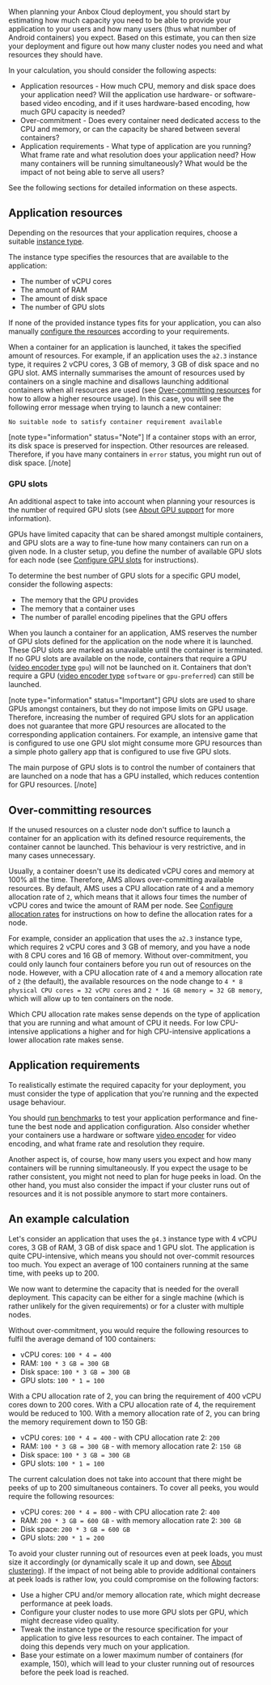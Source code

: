 When planning your Anbox Cloud deployment, you should start by estimating how much capacity you need to be able to provide your application to your users and how many users (thus what number of Android containers) you expect. Based on this estimate, you can then size your deployment and figure out how many cluster nodes you need and what resources they should have.

In your calculation, you should consider the following aspects:

- Application resources - How much CPU, memory and disk space does your application need? Will the application use hardware- or software-based video encoding, and if it uses hardware-based encoding, how much GPU capacity is needed?
- Over-commitment - Does every container need dedicated access to the CPU and memory, or can the capacity be shared between several containers?
- Application requirements - What type of application are you running? What frame rate and what resolution does your application need? How many containers will be running simultaneously? What would be the impact of not being able to serve all users?

See the following sections for detailed information on these aspects.

## Application resources

Depending on the resources that your application requires, choose a suitable [instance type](https://discourse.ubuntu.com/t/instance-types/17764).

The instance type specifies the resources that are available to the application:

- The number of vCPU cores
- The amount of RAM
- The amount of disk space
- The number of GPU slots

If none of the provided instance types fits for your application, you can also manually [configure the resources](https://discourse.ubuntu.com/t/how-to-configure-available-resources/24960) according to your requirements.

When a container for an application is launched, it takes the specified amount of resources. For example, if an application uses the `a2.3` instance type, it requires 2 vCPU cores, 3 GB of memory, 3 GB of disk space and no GPU slot. AMS internally summarises the amount of resources used by containers on a single machine and disallows launching additional containers when all resources are used (see [Over-committing resources](#overcommitting) for how to allow a higher resource usage). In this case, you will see the following error message when trying to launch a new container:

    No suitable node to satisfy container requirement available

[note type="information" status="Note"]
If a container stops with an error, its disk space is preserved for inspection. Other resources are released. Therefore, if you have many containers in `error` status, you might run out of disk space.
[/note]

<a name="gpu-slots"></a>
### GPU slots

An additional aspect to take into account when planning your resources is the number of required GPU slots (see [About GPU support](https://discourse.ubuntu.com/t/gpu-support/17768) for more information).

GPUs have limited capacity that can be shared amongst multiple containers, and GPU slots are a way to fine-tune how many containers can run on a given node. In a cluster setup, you define the number of available GPU slots for each node (see [Configure GPU slots](tbd#configure-gpu-slots) for instructions).

To determine the best number of GPU slots for a specific GPU model, consider the following aspects:

- The memory that the GPU provides
- The memory that a container uses
- The number of parallel encoding pipelines that the GPU offers

When you launch a container for an application, AMS reserves the number of GPU slots defined for the application on the node where it is launched. These GPU slots are marked as unavailable until the container is terminated. If no GPU slots are available on the node, containers that require a GPU ([video encoder type](https://discourse.ubuntu.com/t/application-manifest/24197#video-encoder) `gpu`) will not be launched on it. Containers that don't require a GPU ([video encoder type](https://discourse.ubuntu.com/t/application-manifest/24197#video-encoder) `software` or `gpu-preferred`) can still be launched.

[note type="information" status="Important"]
GPU slots are used to share GPUs amongst containers, but they do not impose limits on GPU usage. Therefore, increasing the number of required GPU slots for an application does not guarantee that more GPU resources are allocated to the corresponding application containers. For example, an intensive game that is configured to use one GPU slot might consume more GPU resources than a simple photo gallery app that is configured to use five GPU slots.

The main purpose of GPU slots is to control the number of containers that are launched on a node that has a GPU installed, which reduces contention for GPU resources.
[/note]

<a name="overcommitting"></a>
## Over-committing resources

If the unused resources on a cluster node don't suffice to launch a container for an application with its defined resource requirements, the container cannot be launched. This behaviour is very restrictive, and in many cases unnecessary.

Usually, a container doesn't use its dedicated vCPU cores and memory at 100% all the time. Therefore, AMS allows over-committing available resources. By default, AMS uses a CPU allocation rate of `4` and a memory allocation rate of `2`, which means that it allows four times the number of vCPU cores and twice the amount of RAM per node. See [Configure allocation rates](tbd#configure-allocation-rates) for instructions on how to define the allocation rates for a node.

For example, consider an application that uses the `a2.3` instance type, which requires 2 vCPU cores and 3 GB of memory, and you have a node with 8 CPU cores and 16 GB of memory. Without over-commitment, you could only launch four containers before you run out of resources on the node. However, with a CPU allocation rate of `4` and a memory allocation rate of `2` (the default), the available resources on the node change to `4 * 8 physical CPU cores = 32 vCPU cores` and `2 * 16 GB memory = 32 GB memory`, which will allow up to ten containers on the node.

Which CPU allocation rate makes sense depends on the type of application that you are running and what amount of CPU it needs. For low CPU-intensive applications a higher and for high CPU-intensive applications a lower allocation rate makes sense.

## Application requirements

To realistically estimate the required capacity for your deployment, you must consider the type of application that you're running and the expected usage behaviour.

You should [run benchmarks](https://discourse.ubuntu.com/t/how-to-run-benchmarks/17770) to test your application performance and fine-tune the best node and application configuration. Also consider whether your containers use a hardware or software [video encoder](https://discourse.ubuntu.com/t/application-manifest/24197#video-encoder) for video encoding, and what frame rate and resolution they require.

Another aspect is, of course, how many users you expect and how many containers will be running simultaneously. If you expect the usage to be rather consistent, you might not need to plan for huge peeks in load. On the other hand, you must also consider the impact if your cluster runs out of resources and it is not possible anymore to start more containers.

## An example calculation

Let's consider an application that uses the `g4.3` instance type with 4 vCPU cores, 3 GB of RAM, 3 GB of disk space and 1 GPU slot. The application is quite CPU-intensive, which means you should not over-commit resources too much. You expect an average of 100 containers running at the same time, with peeks up to 200.

We now want to determine the capacity that is needed for the overall deployment. This capacity can be either for a single machine (which is rather unlikely for the given requirements) or for a cluster with multiple nodes.

Without over-commitment, you would require the following resources to fulfil the average demand of 100 containers:

- vCPU cores: `100 * 4 = 400`
- RAM: `100 * 3 GB = 300 GB`
- Disk space: `100 * 3 GB = 300 GB`
- GPU slots: `100 * 1 = 100`

With a CPU allocation rate of 2, you can bring the requirement of 400 vCPU cores down to 200 cores. With a CPU allocation rate of 4, the requirement would be reduced to 100. With a memory allocation rate of 2, you can bring the memory requirement down to 150 GB:

- vCPU cores: `100 * 4 = 400` - with CPU allocation rate 2: `200`
- RAM: `100 * 3 GB = 300 GB` - with memory allocation rate 2: `150 GB`
- Disk space: `100 * 3 GB = 300 GB`
- GPU slots: `100 * 1 = 100`

The current calculation does not take into account that there might be peeks of up to 200 simultaneous containers. To cover all peeks, you would require the following resources:

- vCPU cores: `200 * 4 = 800` - with CPU allocation rate 2: `400`
- RAM: `200 * 3 GB = 600 GB` - with memory allocation rate 2: `300 GB`
- Disk space: `200 * 3 GB = 600 GB`
- GPU slots: `200 * 1 = 200`

To avoid your cluster running out of resources even at peek loads, you must size it accordingly (or dynamically scale it up and down, see [About clustering](https://discourse.ubuntu.com/t/about-clustering/17765)). If the impact of not being able to provide additional containers at peek loads is rather low, you could compromise on the following factors:

- Use a higher CPU and/or memory allocation rate, which might decrease performance at peek loads.
- Configure your cluster nodes to use more GPU slots per GPU, which might decrease video quality.
- Tweak the instance type or the resource specification for your application to give less resources to each container. The impact of doing this depends very much on your application.
- Base your estimate on a lower maximum number of containers (for example, 150), which will lead to your cluster running out of resources before the peek load is reached.
